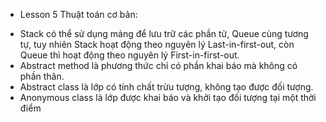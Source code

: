 * Lesson 5 Thuật toán cơ bản:
- Stack có thể sử dụng mảng để lưu trữ các phần tử, Queue cùng tương tự, tuy nhiên Stack hoạt động theo nguyên lý Last-in-first-out, còn Queue thì hoạt động theo nguyên lý First-in-first-out.
- Abstract method là phương thức chỉ có phần khai báo mà không có phần thân.
- Abstract class là lớp có tính chất trừu tượng, không tạo được đối tượng.
- Anonymous class là lớp được khai báo và khởi tạo đối tượng tại một thời điểm
